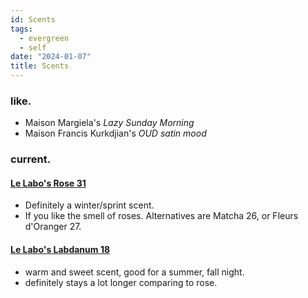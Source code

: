 ```yaml
---
id: Scents
tags:
  - evergreen
  - self
date: "2024-01-07"
title: Scents
---
```


### like.

- Maison Margiela's _Lazy Sunday Morning_
- Maison Francis Kurkdjian's _OUD satin mood_

### current.

#### [Le Labo's Rose 31](https://www.lelabofragrances.ca/rose-31.html?bypass=true&region=CA&locale=EN&gad_source=1)
- Definitely a winter/sprint scent.
- If you like the smell of roses. Alternatives are Matcha 26, or Fleurs d'Oranger 27.

#### [Le Labo's Labdanum 18](https://www.lelabofragrances.ca/labdanum-18.html?bypass=true&region=CA&locale=EN&gad_source=1)
- warm and sweet scent, good for a summer, fall night.
- definitely stays a lot longer comparing to rose.
